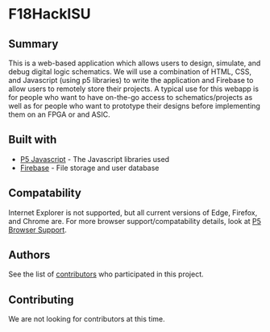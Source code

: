 # F18HackISU

## Summary
This is a web-based application which allows users to design, simulate, and debug digital logic schematics. We will use a combination of HTML, CSS, and Javascript (using p5 libraries) to write the application and Firebase to allow users to remotely store their projects. A typical use for this webapp is for people who want to have on-the-go access to schematics/projects as well as for people who want to prototype their designs before implementing them on an FPGA or and ASIC.

## Built with

* [P5 Javascript](https://p5js.org/) - The Javascript libraries used
* [Firebase](https://firebase.google.com/) - File storage and user database

## Compatability
Internet Explorer is not supported, but all current versions of Edge, Firefox, and Chrome are.
For more browser support/compatability details, look at [P5 Browser Support](https://github.com/processing/p5.js/blob/master/developer_docs/supported_browsers.md).

## Authors

See the list of [contributors](https://github.com/trandrew1023.F18HackISU/contributors) who participated in this project.

## Contributing

We are not looking for contributors at this time.
